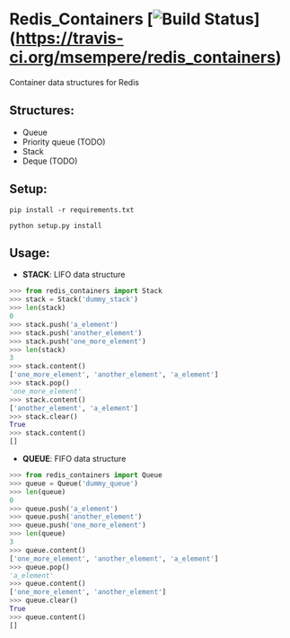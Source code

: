# Redis_Containers [![Build Status](https://travis-ci.org/msempere/redis_containers.svg?branch=master)] (https://travis-ci.org/msempere/redis_containers)

Container data structures for Redis

## Structures:

* Queue
* Priority queue (TODO)
* Stack
* Deque (TODO)

## Setup:
```
pip install -r requirements.txt
```
```
python setup.py install
```

## Usage:
* **STACK**: LIFO data structure
```python
>>> from redis_containers import Stack
>>> stack = Stack('dummy_stack')
>>> len(stack)
0
>>> stack.push('a_element')
>>> stack.push('another_element')
>>> stack.push('one_more_element')
>>> len(stack)
3
>>> stack.content()
['one_more_element', 'another_element', 'a_element']
>>> stack.pop()
'one_more_element'
>>> stack.content()
['another_element', 'a_element']
>>> stack.clear()
True
>>> stack.content()
[]
```

* **QUEUE**: FIFO data structure
```python
>>> from redis_containers import Queue
>>> queue = Queue('dummy_queue')
>>> len(queue)
0
>>> queue.push('a_element')
>>> queue.push('another_element')
>>> queue.push('one_more_element')
>>> len(queue)
3
>>> queue.content()
['one_more_element', 'another_element', 'a_element']
>>> queue.pop()
'a_element'
>>> queue.content()
['one_more_element', 'another_element']
>>> queue.clear()
True
>>> queue.content()
[]
`````
